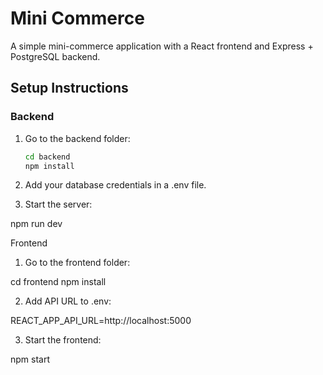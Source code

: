 # Mini Commerce 

A simple mini-commerce application with a React frontend and Express + PostgreSQL backend.

## Setup Instructions

### Backend
1. Go to the backend folder:
   ```bash
   cd backend
   npm install

2. Add your database credentials in a .env file.


3. Start the server:

npm run dev



Frontend

1. Go to the frontend folder:

cd frontend
npm install


2. Add API URL to .env:

REACT_APP_API_URL=http://localhost:5000


3. Start the frontend:

npm start
